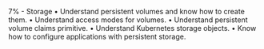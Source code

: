 7% - Storage
• Understand persistent volumes and know how to create them.
• Understand access modes for volumes.
• Understand persistent volume claims primitive.
• Understand Kubernetes storage objects.
• Know how to configure applications with persistent storage.